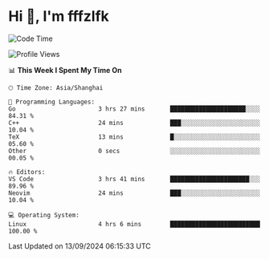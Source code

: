 # Hi 👋, I'm fffzlfk

<!--START_SECTION:waka-->
![Code Time](http://img.shields.io/badge/Code%20Time-969%20hrs%203%20mins-blue)

![Profile Views](http://img.shields.io/badge/Profile%20Views-0-blue)

📊 **This Week I Spent My Time On** 

```text
🕑︎ Time Zone: Asia/Shanghai

💬 Programming Languages: 
Go                       3 hrs 27 mins       █████████████████████░░░░   84.31 % 
C++                      24 mins             ███░░░░░░░░░░░░░░░░░░░░░░   10.04 % 
TeX                      13 mins             █░░░░░░░░░░░░░░░░░░░░░░░░   05.60 % 
Other                    0 secs              ░░░░░░░░░░░░░░░░░░░░░░░░░   00.05 % 

🔥 Editors: 
VS Code                  3 hrs 41 mins       ██████████████████████░░░   89.96 % 
Neovim                   24 mins             ███░░░░░░░░░░░░░░░░░░░░░░   10.04 % 

💻 Operating System: 
Linux                    4 hrs 6 mins        █████████████████████████   100.00 % 
```


 Last Updated on 13/09/2024 06:15:33 UTC
<!--END_SECTION:waka-->
